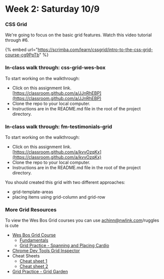 # Week 2: Saturday 10/9

### CSS Grid 

We're going to focus on the basic grid features. Watch this video tutorial through \#6.

{% embed url="https://scrimba.com/learn/cssgrid/intro-to-the-css-grid-course-cg9PpTb" %}

### In-class walk through: css-grid-wes-box <a id="in-class-walk-through-rdb-bbq-splash-page"></a>

To start working on the walkthrough:‌

* Click on this assignment link. [https://classroom.github.com/a/JJnRhEBP](https://classroom.github.com/a/JJnRhEBP)​
* Clone the repo to your local computer.
* Instructions are in the README.md file in the root of the project directory.

### In-class walk through: fm-testimonials-grid

To start working on the walkthrough:‌

* Click on this assignment link. [https://classroom.github.com/a/kvvOzqKx](https://classroom.github.com/a/kvvOzqKx)​
* Clone the repo to your local computer.
* Instructions are in the README.md file in the root of the project directory.

You should created this grid with two different approaches:

* grid-template-areas
* placing items using grid-column and grid-row

### More Grid Resources

To view the Wes Bos Grid courses you can use achinn@nwlink.com/ruggles is cute

* [Wes Bos Grid Course](https://courses.wesbos.com/account/access/6059b6c5b730de59f5ddd032/view/249539184)
  * [Fundamentals](https://courses.wesbos.com/account/access/6059b6c5b730de59f5ddd032/view/249539184)
  * [Grid Practice - Spanning and Placing Cardio](https://courses.wesbos.com/account/access/6059b6c5b730de59f5ddd032/view/249544410)
* [Chrome Dev Tools Grid Inspector](https://developer.chrome.com/docs/devtools/css/grid/)
* Cheat Sheets
  * [Cheat sheet 1](https://grid.malven.co/)
  * [Cheat sheet 2](https://res.cloudinary.com/practicaldev/image/fetch/s--X30jomsg--/c_limit%2Cf_auto%2Cfl_progressive%2Cq_auto%2Cw_880/https://github.com/simonpaix/images/blob/main/blog/LearnPine_Grid_CheatSheet.png%3Fraw%3Dtrue)
* [Grid Practice - Grid Garden](http://cssgridgarden.com/)

